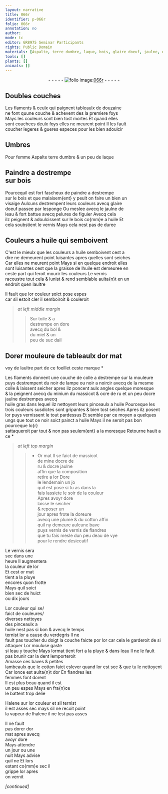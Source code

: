 ```yaml
---
layout: narrative
title: 066r
identifier: p-066r
folio: 066r
annotation: no
author:
mode: tc
editor: GR8975 Seminar Participants
rights: Public Domain
materials: [Aspalte, terre dumbre, laque, bois, glaire doeuf, jaulne, eau, pelures de figuier, huile, or, toile, bol, miel, suc dail, colle a destrempe, noir de lampe, noir a noircir, colle, minium, massicot, ocre de ru, ocre jaulne, huile gras, o{r}, Or, mine, eau de vye, verdegris, or moulu, or mat]
tools: []
plants: []
animals: []
---
```


<div class="folio" align="center">- - - - - <a href="http://gallica.bnf.fr/ark:/12148/btv1b10500001g/f137.image" target="_blank"><img src="https://cu-mkp.github.io/2017-workshop-edition/assets/photo-icon.png" alt="folio image: " style="display:inline-block; margin-bottom:-3px;"/>066r</a> - - - - - </div>  
  

## Doubles couches

 
Les <span class="pl">flaments</span> & ceulx qui paignent tableaulx de douzaine<br/> ne font quune couche & achevent des la premiere foys<br/> Mays les couleurs sont bien tost mortes Et quand elles<br/> sont couchees deulx foys elles ne meurent point Il les fault<br/> coucher legeres & gueres especes pour les bien adoulcir
 
 
  

## Umbres

 
Pour femme <span class="m">Aspalte</span> <span class="m">terre dumbre</span> & un peu de <span class="m">laque</span>
 
 
  

## Paindre a destrempe<br/> sur <span class="m">bois</span>

 
Pourcequil est fort fascheux de paindre a destrempe<br/> sur le <span class="m">bois</span> et que malaisem{ent} y peult on faire <span class="del">un</span> bien un<br/> visaige Aulcuns destrempent leurs couleurs avecq <span class="m">glaire<br/> doeuf</span> passee par lesponge Ou meslee avecq le <span class="m">jaulne</span> de<br/> l<span class="m">eau</span> & fort battue avecq <span class="m">pelures de figuier</span> Avecq cela<br/> ilz peignent & adoulcissent sur le <span class="m">bois</span> co{mm}e a <span class="m">huile</span> Et<br/> cela soubstient le vernis Mays cela nest pas de duree
 
 
  

## Couleurs a <span class="m">huile</span> qui semboivent

 
C'est le mieulx que les couleurs a <span class="m">huile</span> semboivent cest a<br/> dire ne demeurent point luisantes apres quelles sont seiches<br/> Car elles ne meurent point Mays si en quelque endroit elles<br/> sont luisantes cest que la graisse de l<span class="m">huile</span> est demeuree en<br/> ceste part qui feroit mourir les couleurs Le vernis<br/> racoustre tout cela & lunist & rend semblable aulta{n}t en un<br/> endroit quen laultre
 
Il fault que l<span class="m">or</span> couleur soict pose espes<br/> car sil estoit cler il semboiroit & couleroit
 
> *at left middle margin*
> 
> >   Sur <span class="m">toile</span> & a<br/> destrempe on dore<br/> avecq du <span class="m">bol</span> &<br/> du <span class="m">miel</span> & un<br/> peu de <span class="m">suc dail</span>
 
 
  

## Dorer mouleure de tableaulx d<span class="m">or</span> mat

 
voy de laultre part de ce foeillet ceste marque *
 
Les <span class="pl">flaments</span> donnent une couche de <span class="m">colle a destrempe</span> sur la mouleure<br/> puys destrempent du <span class="m">noir de lampe</span> ou <span class="m">noir a noircir</span> avecq de la mesme<br/> <span class="m">colle</span> & laissent seicher apres ilz poncent aulx angles quelque moresque<br/> & la peignent avecq du <span class="m">minium</span> du <span class="m">massicot</span> & <span class="m">ocre de ru</span> <span class="add">et un peu d<span class="m">ocre jaulne</span></span> destrempes avecq<br/> <span class="m">huile gras</span> dans lequel ilz nettoyent leurs pinceaulx a <span class="m">huile</span> Pourceque les<br/> trois couleurs susdictes sont gripantes & bien tost seiches Apres ilz posent<br/> l<span class="m">or</span> puys vernissent le tout pardessus Et semble par ce moyen a quelques<br/> ungs que tout ce noir soict painct a <span class="m">huile</span> Mays il ne seroit pas bon pourceque l<span class="m">o{r}</span><br/> sattaqueroit par tout & non pas seulem{ent} a la moresque Retourne hault a ce *
 
> *at left top margin*
> 
> >   * <span class="m">Or</span> mat 
Il se faict de <span class="m">massicot</span><br/> de <span class="m">mine</span> d<span class="m">ocre de<br/> ru</span> & d<span class="m">ocre jaulne</span><br/> affin que la composition<br/> retire a l<span class="m">or</span> Dore<br/> le lendemain <span class="del">un jo</span><br/> quil est pose si tu as <span class="del">dans la</span><br/> fais lassiete le soir de la couleur<br/> Apres avoyr dore<br/> laisse le seicher<br/> & reposer un<br/> jour apres frote la doreure<br/> avecq une plume & du cotton affin<br/> quil ny demeure aulcune bave<br/> puys vernis de vernis de <span class="pl">flandres</span><br/> que tu fais mesle dun peu d<span class="m">eau de vye</span><br/> pour le rendre desiccatif
 
Le vernis sera<br/> sec dans une<br/> heure Il augmentera<br/> la couleur de l<span class="m">or</span><br/> Et cest <span class="m">or</span> mat<br/> tient a la <span class="env">pluye</span><br/> encores quon frotte<br/> Mays quil soict<br/> bien sec de huict<br/> ou dix jours
 
L<span class="m">or</span> couleur qui se/<br/> faict de couleures/<br/> diverses nettoyes<br/> des pinceaulx a<br/> <span class="m">huile</span> nest pas si bon & avecq le temps<br/> ternist l<span class="m">or</span> a cause du <span class="m">verdegris</span> Il ne<br/> fault pas toucher du doigt la couche faicte por l<span class="m">or</span> car cela le garderoit de si attaquer L<span class="m">or moulu</span>se gaste<br/> si l<span class="m">eau</span> y touche Mays l<span class="m">or</span>mat tient fort a la <span class="env">pluye</span> & dans l<span class="m">eau</span> Il ne le fault pas brunir car la dent lemporteroit<br/> Amasse ces baves & petites<br/> lambeaulx que le cotton faict eslever quand l<span class="m">or</span> est sec & que tu le nettoyent Car lonce est aulta{n}t d<span class="m">or</span> En <span class="pl">flandres</span> les<br/> femmes <span class="del">font</span> dorent<br/> Il est plus beau quand il est<br/> un peu espes Mays en <span class="pl">fra{n}ce</span><br/> le battent trop delie
 
Halene sur l<span class="m">or</span> couleur et sil ternist<br/> il est asses sec mays sil ne recoit point<br/> la vapeur de lhalene il ne lest pas asses
 
Il ne fault<br/> pas dorer d<span class="m">or<br/> mat</span> apres <span class="del">avecq</span><br/> avoyr dore<br/> Mays attendre<br/> un jour ou une<br/> nuit <span class="del">Mays advise<br/> quil ne</span> Et lors<br/> estant co{mm}e sec il<br/> grippe l<span class="m">or</span> apres<br/> on vernit

 
*[continued]*
 
